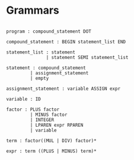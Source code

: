 <!--
 * @Author       : Daniel_Elendeer
 * @Date         : 2020-11-14 09:06:48
 * @LastEditors  : Daniel_Elendeer
 * @LastEditTime : 2020-11-14 09:12:28
 * @Description  :
-->

# Grammars

```note

program : compound_statement DOT

compound_statement : BEGIN statement_list END

statement_list : statement
               | statement SEMI statement_list

statement : compound_statement
         | assignment_statement
         | empty

assignment_statement : variable ASSIGN expr

variable : ID

factor : PLUS factor
         | MINUS factor
         | INTEGER
         | LPAREN expr RPAREN
         | variable

term : factor((MUL | DIV) factor)*

expr : term ((PLUS | MINUS) term)*

```
